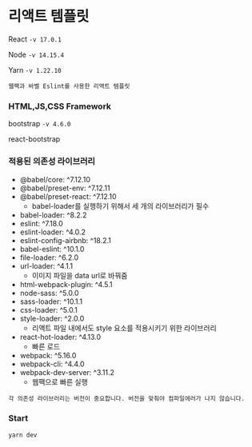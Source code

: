 # 리액트 템플릿
React `-v 17.0.1`

Node `-v 14.15.4`

Yarn `-v 1.22.10`



```웹팩과 바벨 Eslint를 사용한 리액트 템플릿```



### HTML,JS,CSS Framework
bootstrap `-v 4.6.0`

react-bootstrap



### 적용된 의존성 라이브러리
- @babel/core: ^7.12.10
- @babel/preset-env: ^7.12.11
- @babel/preset-react: ^7.12.10
  - babel-loader를 실행하기 위해서 세 개의 라이브러리가 필수
- babel-loader: ^8.2.2
- eslint: ^7.18.0
- eslint-loader: ^4.0.2
- eslint-config-airbnb: ^18.2.1
- babel-eslint: ^10.1.0
- file-loader: ^6.2.0
- url-loader: ^4.1.1
  - 이미지 파일을 data url로 바꿔줌
- html-webpack-plugin: ^4.5.1
- node-sass: ^5.0.0
- sass-loader: ^10.1.1
- css-loader: ^5.0.1
- style-loader: ^2.0.0
  - 리액트 파일 내에서도 style 요소를 적용시키기 위한 라이브러리
- react-hot-loader: ^4.13.0
  - 빠른 로드
- webpack: ^5.16.0
- webpack-cli: ^4.4.0
- webpack-dev-server: ^3.11.2
  - 웹팩으로 빠른 실행


```각 의존성 라이브러리는 버전이 중요합니다. 버전을 맞춰야 컴파일에러가 나지 않습니다.```



### Start
`yarn dev`